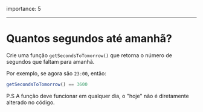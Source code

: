 importance: 5

---

# Quantos segundos até amanhã? 


Crie uma função `getSecondsToTomorrow()` que retorna o número de segundos que faltam para amanhã.

Por exemplo, se agora são `23:00`, então:

```js
getSecondsToTomorrow() == 3600
```

P.S A função deve funcionar em qualquer dia, o "hoje" não é diretamente alterado no código.
